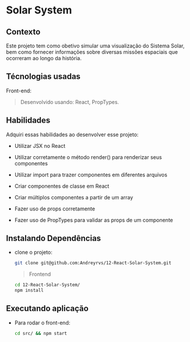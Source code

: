 # Solar System

## Contexto

Este projeto tem como obetivo simular uma visualização do Sistema Solar, bem como fornecer informações sobre diversas missões espaciais que ocorreram ao longo da história.


## Técnologias usadas

Front-end:
> Desenvolvido usando: React, PropTypes.

## Habilidades

Adquiri essas habilidades ao desenvolver esse projeto:

- Utilizar JSX no React

- Utilizar corretamente o método render() para renderizar seus componentes

- Utilizar import para trazer componentes em diferentes arquivos

- Criar componentes de classe em React

- Criar múltiplos componentes a partir de um array

- Fazer uso de props corretamente

- Fazer uso de PropTypes para validar as props de um componente

## Instalando Dependências

- clone o projeto:

  ```bash
  git clone git@github.com:Andreyrvs/12-React-Solar-System.git
  ```

  > Frontend

  ```bash
  cd 12-React-Solar-System/
  npm install
  ```

## Executando aplicação

- Para rodar o front-end:

  ```bash
  cd src/ && npm start
  ```
